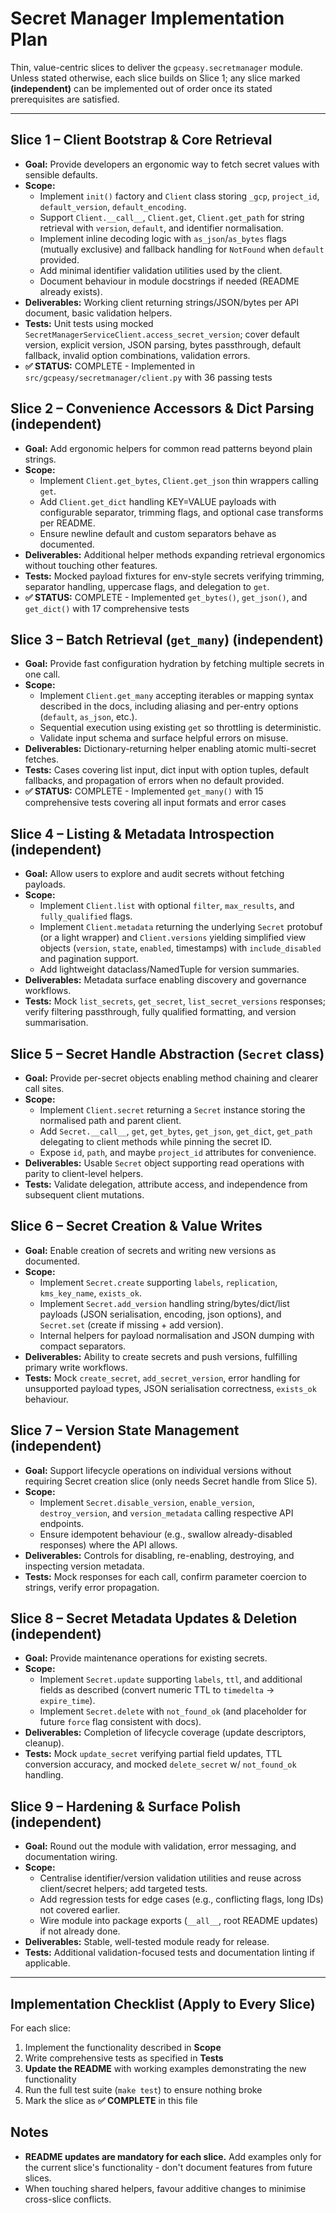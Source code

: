 # Secret Manager Implementation Plan

Thin, value-centric slices to deliver the `gcpeasy.secretmanager` module. Unless stated otherwise, each slice builds on Slice 1; any slice marked **(independent)** can be implemented out of order once its stated prerequisites are satisfied.

---

## Slice 1 – Client Bootstrap & Core Retrieval
- **Goal:** Provide developers an ergonomic way to fetch secret values with sensible defaults.
- **Scope:**
  - Implement `init()` factory and `Client` class storing `_gcp`, `project_id`, `default_version`, `default_encoding`.
  - Support `Client.__call__`, `Client.get`, `Client.get_path` for string retrieval with `version`, `default`, and identifier normalisation.
  - Implement inline decoding logic with `as_json`/`as_bytes` flags (mutually exclusive) and fallback handling for `NotFound` when `default` provided.
  - Add minimal identifier validation utilities used by the client.
  - Document behaviour in module docstrings if needed (README already exists).
- **Deliverables:** Working client returning strings/JSON/bytes per API document, basic validation helpers.
- **Tests:** Unit tests using mocked `SecretManagerServiceClient.access_secret_version`; cover default version, explicit version, JSON parsing, bytes passthrough, default fallback, invalid option combinations, validation errors.
- **✅ STATUS:** COMPLETE - Implemented in `src/gcpeasy/secretmanager/client.py` with 36 passing tests

## Slice 2 – Convenience Accessors & Dict Parsing **(independent)**
- **Goal:** Add ergonomic helpers for common read patterns beyond plain strings.
- **Scope:**
  - Implement `Client.get_bytes`, `Client.get_json` thin wrappers calling `get`.
  - Add `Client.get_dict` handling KEY=VALUE payloads with configurable separator, trimming flags, and optional case transforms per README.
  - Ensure newline default and custom separators behave as documented.
- **Deliverables:** Additional helper methods expanding retrieval ergonomics without touching other features.
- **Tests:** Mocked payload fixtures for env-style secrets verifying trimming, separator handling, uppercase flags, and delegation to `get`.
- **✅ STATUS:** COMPLETE - Implemented `get_bytes()`, `get_json()`, and `get_dict()` with 17 comprehensive tests

## Slice 3 – Batch Retrieval (`get_many`) **(independent)**
- **Goal:** Provide fast configuration hydration by fetching multiple secrets in one call.
- **Scope:**
  - Implement `Client.get_many` accepting iterables or mapping syntax described in the docs, including aliasing and per-entry options (`default`, `as_json`, etc.).
  - Sequential execution using existing `get` so throttling is deterministic.
  - Validate input schema and surface helpful errors on misuse.
- **Deliverables:** Dictionary-returning helper enabling atomic multi-secret fetches.
- **Tests:** Cases covering list input, dict input with option tuples, default fallbacks, and propagation of errors when no default provided.
- **✅ STATUS:** COMPLETE - Implemented `get_many()` with 15 comprehensive tests covering all input formats and error cases

## Slice 4 – Listing & Metadata Introspection **(independent)**
- **Goal:** Allow users to explore and audit secrets without fetching payloads.
- **Scope:**
  - Implement `Client.list` with optional `filter`, `max_results`, and `fully_qualified` flags.
  - Implement `Client.metadata` returning the underlying `Secret` protobuf (or a light wrapper) and `Client.versions` yielding simplified view objects (`version`, `state`, `enabled`, timestamps) with `include_disabled` and pagination support.
  - Add lightweight dataclass/NamedTuple for version summaries.
- **Deliverables:** Metadata surface enabling discovery and governance workflows.
- **Tests:** Mock `list_secrets`, `get_secret`, `list_secret_versions` responses; verify filtering passthrough, fully qualified formatting, and version summarisation.

## Slice 5 – Secret Handle Abstraction (`Secret` class)
- **Goal:** Provide per-secret objects enabling method chaining and clearer call sites.
- **Scope:**
  - Implement `Client.secret` returning a `Secret` instance storing the normalised path and parent client.
  - Add `Secret.__call__`, `get`, `get_bytes`, `get_json`, `get_dict`, `get_path` delegating to client methods while pinning the secret ID.
  - Expose `id`, `path`, and maybe `project_id` attributes for convenience.
- **Deliverables:** Usable `Secret` object supporting read operations with parity to client-level helpers.
- **Tests:** Validate delegation, attribute access, and independence from subsequent client mutations.

## Slice 6 – Secret Creation & Value Writes
- **Goal:** Enable creation of secrets and writing new versions as documented.
- **Scope:**
  - Implement `Secret.create` supporting `labels`, `replication`, `kms_key_name`, `exists_ok`.
  - Implement `Secret.add_version` handling string/bytes/dict/list payloads (JSON serialisation, encoding, json options), and `Secret.set` (create if missing + add version).
  - Internal helpers for payload normalisation and JSON dumping with compact separators.
- **Deliverables:** Ability to create secrets and push versions, fulfilling primary write workflows.
- **Tests:** Mock `create_secret`, `add_secret_version`, error handling for unsupported payload types, JSON serialisation correctness, `exists_ok` behaviour.

## Slice 7 – Version State Management **(independent)**
- **Goal:** Support lifecycle operations on individual versions without requiring Secret creation slice (only needs Secret handle from Slice 5).
- **Scope:**
  - Implement `Secret.disable_version`, `enable_version`, `destroy_version`, and `version_metadata` calling respective API endpoints.
  - Ensure idempotent behaviour (e.g., swallow already-disabled responses) where the API allows.
- **Deliverables:** Controls for disabling, re-enabling, destroying, and inspecting version metadata.
- **Tests:** Mock responses for each call, confirm parameter coercion to strings, verify error propagation.

## Slice 8 – Secret Metadata Updates & Deletion **(independent)**
- **Goal:** Provide maintenance operations for existing secrets.
- **Scope:**
  - Implement `Secret.update` supporting `labels`, `ttl`, and additional fields as described (convert numeric TTL to `timedelta` → `expire_time`).
  - Implement `Secret.delete` with `not_found_ok` (and placeholder for future `force` flag consistent with docs).
- **Deliverables:** Completion of lifecycle coverage (update descriptors, cleanup).
- **Tests:** Mock `update_secret` verifying partial field updates, TTL conversion accuracy, and mocked `delete_secret` w/ `not_found_ok` handling.

## Slice 9 – Hardening & Surface Polish **(independent)**
- **Goal:** Round out the module with validation, error messaging, and documentation wiring.
- **Scope:**
  - Centralise identifier/version validation utilities and reuse across client/secret helpers; add targeted tests.
  - Add regression tests for edge cases (e.g., conflicting flags, long IDs) not covered earlier.
  - Wire module into package exports (`__all__`, root README updates) if not already done.
- **Deliverables:** Stable, well-tested module ready for release.
- **Tests:** Additional validation-focused tests and documentation linting if applicable.

---

## Implementation Checklist (Apply to Every Slice)

For each slice:
1. Implement the functionality described in **Scope**
2. Write comprehensive tests as specified in **Tests**
3. **Update the README** with working examples demonstrating the new functionality
4. Run the full test suite (`make test`) to ensure nothing broke
5. Mark the slice as **✅ COMPLETE** in this file

## Notes
- **README updates are mandatory for each slice.** Add examples only for the current slice's functionality - don't document features from future slices.
- When touching shared helpers, favour additive changes to minimise cross-slice conflicts.
